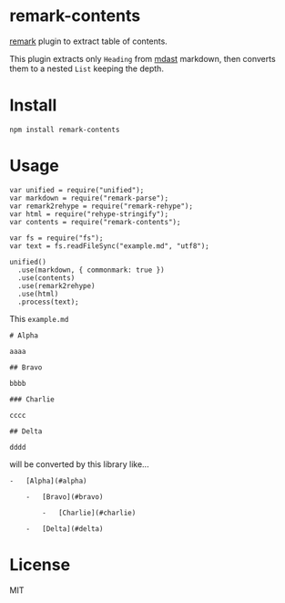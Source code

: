 # remark-contents

[remark](https://github.com/remarkjs/remark) plugin to extract table of contents.

This plugin extracts only `Heading` from [mdast](https://github.com/syntax-tree/mdast) markdown, then converts them to a nested `List` keeping the depth.

# Install

```
npm install remark-contents
```

# Usage

```
var unified = require("unified");
var markdown = require("remark-parse");
var remark2rehype = require("remark-rehype");
var html = require("rehype-stringify");
var contents = require("remark-contents");

var fs = require("fs");
var text = fs.readFileSync("example.md", "utf8");

unified()
  .use(markdown, { commonmark: true })
  .use(contents)
  .use(remark2rehype)
  .use(html)
  .process(text);
```

This `example.md`

```
# Alpha

aaaa

## Bravo

bbbb

### Charlie

cccc

## Delta

dddd
```

will be converted by this library like...

```
-   [Alpha](#alpha)

    -   [Bravo](#bravo)

        -   [Charlie](#charlie)

    -   [Delta](#delta)
```

# License

MIT
